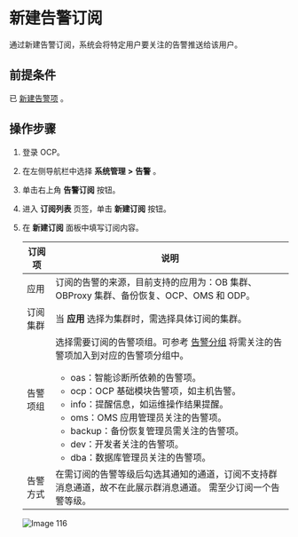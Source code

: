 新建告警订阅
===========================

通过新建告警订阅，系统会将特定用户要关注的告警推送给该用户。

前提条件
-------------------------

已 [新建告警项](2.create-an-alarm-item-1.md) 。

操作步骤
-------------------------

1. 登录 OCP。

2. 在左侧导航栏中选择 **系统管理** **\>** **告警** 。

3. 单击右上角 **告警订阅** 按钮。

4. 进入 **订阅列表** 页签，单击 **新建订阅** 按钮。

5. 在 **新建订阅** 面板中填写订阅内容。

   | 订阅项  |                                                                                                                                                                                                                                         说明                                                                                                                                                                                                                                         |
   |------|------------------------------------------------------------------------------------------------------------------------------------------------------------------------------------------------------------------------------------------------------------------------------------------------------------------------------------------------------------------------------------------------------------------------------------------------------------------------------------|
   | 应用   | 订阅的告警的来源，目前支持的应用为：OB 集群、OBProxy 集群、备份恢复、OCP、OMS 和 ODP。                                                                                                                                                                                                                                                                                                                                                                                                                             |
   | 订阅集群 | 当 **应用** 选择为集群时，需选择具体订阅的集群。                                                                                                                                                                                                                                                                                                                                                                                                                                                        |
   | 告警项组 | 选择需要订阅的告警项组。可参考 [告警分组](7.alarm-group-1.md) 将需关注的告警项加入到对应的告警项分组中。 <ul><li>oas：智能诊断所依赖的告警项。</li><li> ocp：OCP 基础模块告警项，如主机告警。   </li><li>info：提醒信息，如运维操作结果提醒。  </li><li> oms：OMS 应用管理员关注的告警项。   </li><li> backup：备份恢复管理员需关注的告警项。   </li><li> dev：开发者关注的告警项。   </li><li> dba：数据库管理员关注的告警项。 </li></ul>   |
   | 告警方式 | 在需订阅的告警等级后勾选其通知的通道，订阅不支持群消息通道，故不在此展示群消息通道。 需至少订阅一个告警等级。                                                                                                                                                                                                                                                                                                                                                                                                            |

   ![Image 116](https://obbusiness-private.oss-cn-shanghai.aliyuncs.com/doc/img/ocp/%E6%96%B0%E5%BB%BA%E8%AE%A2%E9%98%85.png)
